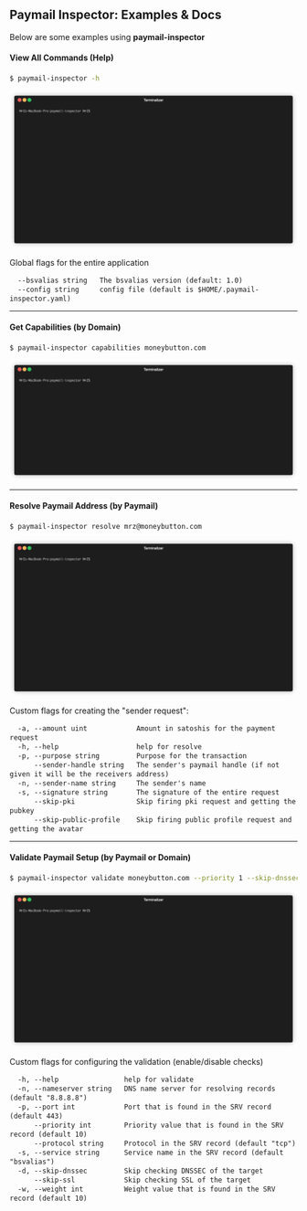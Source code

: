 ## Paymail Inspector: Examples & Docs
Below are some examples using **paymail-inspector**

#### View All Commands (Help)
```bash
$ paymail-inspector -h
```
<img src="../.github/IMAGES/help-command.gif?raw=true&v=1" alt="Help Command">

Global flags for the entire application
```
  --bsvalias string   The bsvalias version (default: 1.0)
  --config string     config file (default is $HOME/.paymail-inspector.yaml)
```

___

#### Get Capabilities (by Domain)
```bash
$ paymail-inspector capabilities moneybutton.com
```
<img src="../.github/IMAGES/capabilities-command.gif?raw=true&v=1" alt="Capabilities Command">

___

#### Resolve Paymail Address (by Paymail)
```bash
$ paymail-inspector resolve mrz@moneybutton.com
```
<img src="../.github/IMAGES/resolve-command.gif?raw=true&v=1" alt="Resolve Command">

Custom flags for creating the "sender request":
```
  -a, --amount uint            Amount in satoshis for the payment request
  -h, --help                   help for resolve
  -p, --purpose string         Purpose for the transaction
      --sender-handle string   The sender's paymail handle (if not given it will be the receivers address)
  -n, --sender-name string     The sender's name
  -s, --signature string       The signature of the entire request
      --skip-pki               Skip firing pki request and getting the pubkey
      --skip-public-profile    Skip firing public profile request and getting the avatar
```

___

#### Validate Paymail Setup (by Paymail or Domain)
```bash
$ paymail-inspector validate moneybutton.com --priority 1 --skip-dnssec
```
<img src="../.github/IMAGES/validate-command.gif?raw=true&v=1" alt="Validate Command">

Custom flags for configuring the validation (enable/disable checks)
```
  -h, --help                help for validate
  -n, --nameserver string   DNS name server for resolving records (default "8.8.8.8")
  -p, --port int            Port that is found in the SRV record (default 443)
      --priority int        Priority value that is found in the SRV record (default 10)
      --protocol string     Protocol in the SRV record (default "tcp")
  -s, --service string      Service name in the SRV record (default "bsvalias")
  -d, --skip-dnssec         Skip checking DNSSEC of the target
      --skip-ssl            Skip checking SSL of the target
  -w, --weight int          Weight value that is found in the SRV record (default 10)
```